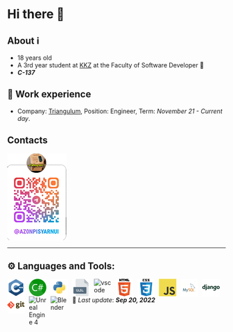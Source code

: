 # Hi there 👋 

## About ℹ️

- 18 years old
- A 3rd year student at [KKZ] at the Faculty of Software Developer 🏫
- ***C-137***

## 👷 Work experience

- Company: [Triangulum], Position: Engineer, Term: *November 21 - Current day*.

## Contacts

![](./img/telegram.png)

---

## ⚙️ Languages and Tools:

<img align="left" alt="c++" width="40px" src="https://raw.githubusercontent.com/github/explore/180320cffc25f4ed1bbdfd33d4db3a66eeeeb358/topics/cpp/cpp.png" style="padding-right:10px;">
<img align="left" alt="c#" width="40px" src="https://raw.githubusercontent.com/github/explore/80688e429a7d4ef2fca1e82350fe8e3517d3494d/topics/csharp/csharp.png"style="padding-right:10px;"><img align="left" alt="python" width="40px" src="https://raw.githubusercontent.com/github/explore/80688e429a7d4ef2fca1e82350fe8e3517d3494d/topics/python/python.png"style="padding-right:10px;"><img align="left" alt="glsl" width="40px" src="./img/glsl.png"style="padding-right:10px;"><img align="left" alt="vscode" width="40px" src="https://upload.wikimedia.org/wikipedia/commons/thumb/9/9a/Visual_Studio_Code_1.35_icon.svg/2048px-Visual_Studio_Code_1.35_icon.svg.png"style="padding-right:10px;"><img align="left" alt="html" width="40px" src="https://raw.githubusercontent.com/github/explore/80688e429a7d4ef2fca1e82350fe8e3517d3494d/topics/html/html.png"style="padding-right:10px;"><img align="left" alt="css" width="40px" src="https://raw.githubusercontent.com/github/explore/80688e429a7d4ef2fca1e82350fe8e3517d3494d/topics/css/css.png"style="padding-right:10px;"><img align="left" alt="JS" width="40px" src="https://raw.githubusercontent.com/github/explore/80688e429a7d4ef2fca1e82350fe8e3517d3494d/topics/javascript/javascript.png"style="padding-right:10px;"><img align="left" alt="MySQL" width="40px" src="https://raw.githubusercontent.com/github/explore/80688e429a7d4ef2fca1e82350fe8e3517d3494d/topics/mysql/mysql.png"style="padding-right:10px;"><img align="left" alt="django" width="40px" src="https://raw.githubusercontent.com/github/explore/7456fdff59816d37ef383a6c8f32a26ff7332db2/topics/django/django.png"style="padding-right:10px;"><img align="left" alt="git" width="40px" src="https://raw.githubusercontent.com/github/explore/80688e429a7d4ef2fca1e82350fe8e3517d3494d/topics/git/git.png"style="padding-right:10px;"><img align="left" alt="Unreal Engine 4" width="40px" src="https://upload.wikimedia.org/wikipedia/commons/d/da/Unreal_Engine_Logo.svg"style="padding-right:10px;"><img align="left" alt="Blender" width="40px" src="https://upload.wikimedia.org/wikipedia/commons/thumb/0/0c/Blender_logo_no_text.svg/768px-Blender_logo_no_text.svg.png"style="padding-right:10px;">


📅 *Last update*: ***Sep 20, 2022***


[KKZ]: https://kkz.net.ua/
[Triangulum]: https://www.triangulum.ua/
[Raytracing project]: https://github.com/jopiks-s/Path-tracing
